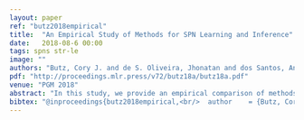 ```yaml
---
layout: paper
ref: "butz2018empirical"
title:  "An Empirical Study of Methods for SPN Learning and Inference"
date:   2018-08-6 00:00
tags: spns str-le
image: ""
authors: "Butz, Cory J. and de S. Oliveira, Jhonatan and dos Santos, Andre E. and Teixeira, Andre L. and Poupart, Pascal and Kalra, Agastya"
pdf: "http://proceedings.mlr.press/v72/butz18a/butz18a.pdf"
venue: "PGM 2018"
abstract: "In this study, we provide an empirical comparison of methods for \emph{sum-product network} (SPN) learning and inference. LearnSPN is a popular algorithm for learning SPNs that utilizes chop and slice operations. As \emph{g-test} is a standard chopping method and \emph{Gaussian mixture models} (GMM) using expectation-maximization is a common slicing method, it seems to have been assumed in the literature that this is the best pair in LearnSPN. On the contrary, our results show that g-test for chopping and \emph{k-means} for slicing yields SPNs that are just as accurate. Moreover, it has been shown that implementing SPN leaf nodes as \emph{Chow-Liu Trees} (CLTs) yields more accurate SPNs for the former pair. Our experiments show the same for the latter pair, and that neither pair dominates the other. Lastly, we report an analysis of SPN topology for unstudied pairs. With respect to inference, we derive \emph{partial propagation} (PP), which performs SPN exact inference without requiring a full propagation over all nodes in the SPN as currently done. Experimental results on SPN datasets demonstrate that PP has several advantages over full propagation in SPNs, including relative time savings, absolute time savings in large SPNs, and scalability."
bibtex: "@inproceedings{butz2018empirical,<br/>  author    = {Butz, Cory J. and de S. Oliveira, Jhonatan and dos Santos, Andr{'{e}} E. and Teixeira, Andr{'{e}} L. and Poupart, Pascal and Kalra, Agastya},<br/>  title     = {An Empirical Study of Methods for {SPN} Learning and Inference},<br/>  booktitle = {{PGM}},<br/>  series    = {Proceedings of Machine Learning Research},<br/>  volume    = {72},<br/>  pages     = {49--60},<br/>  publisher = {{PMLR}},<br/>  year      = {2018}<br/>}"
---
```

